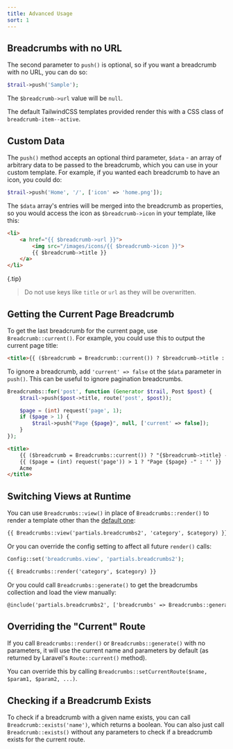 ```yaml
---
title: Advanced Usage
sort: 1
---
```


## Breadcrumbs with no URL

The second parameter to `push()` is optional, so if you want a breadcrumb with no URL, you can do so:

```php
$trail->push('Sample');
```

The `$breadcrumb->url` value will be `null`.

The default TailwindCSS templates provided render this with a CSS class of `breadcrumb-item--active`.

## Custom Data

The `push()` method accepts an optional third parameter, `$data` - an array of arbitrary data to be passed to the breadcrumb,
which you can use in your custom template. For example, if you wanted each breadcrumb to have an icon, you could do:

```php
$trail->push('Home', '/', ['icon' => 'home.png']);
```

The `$data` array's entries will be merged into the breadcrumb as properties, so you would access the icon as `$breadcrumb->icon` in your
template, like this:

```html
<li>
    <a href="{{ $breadcrumb->url }}">
        <img src="/images/icons/{{ $breadcrumb->icon }}">
        {{ $breadcrumb->title }}
    </a>
</li>
```

{.tip}
> Do not use keys like `title` or `url` as they will be overwritten.

## Getting the Current Page Breadcrumb

To get the last breadcrumb for the current page, use `Breadcrumb::current()`. For example, you could use this to
output the current page title:

```html
<title>{{ ($breadcrumb = Breadcrumb::current()) ? $breadcrumb->title : 'Fallback Title'  }}</title>
```

To ignore a breadcrumb, add `'current' => false` ot the `$data` parameter in `push()`. This can be useful to ignore pagination breadcrumbs.

```php
Breadcrumbs::for('post', function (Generator $trail, Post $post) {
    $trail->push($post->title, route('post', $post));

    $page = (int) request('page', 1);
    if ($page > 1) {
        $trail->push("Page {$page}", null, ['current' => false]);
    }
});
```

```html
<title>
    {{ ($breadcrumb = Breadcrumbs::current()) ? "{$breadcrumb->title} -" : '' }}
    {{ ($page = (int) request('page')) > 1 ? "Page {$page} -" : '' }}
    Acme
</title>
```

## Switching Views at Runtime
You can use `Breadcrumbs::view()` in place of `Breadcrumbs::render()` to render a template other than the [default one](/docs/laravel-breadcrumbs/v3/usage/basic-usage#choose-a-template):

```html
{{ Breadcrumbs::view('partials.breadcrumbs2', 'category', $category) }}
```

Or you can override the config setting to affect all future `render()` calls:

```php
Config::set('breadcrumbs.view', 'partials.breadcrumbs2');
```

```html
{{ Breadcrumbs::render('category', $category) }}
```

Or you could call `Breadcrumbs::generate()` to get the breadcrumbs collection and load the view manually:

```html
@include('partials.breadcrumbs2', ['breadcrumbs' => Breadcrumbs::generate('category', $category)])
```

## Overriding the "Current" Route

If you call `Breadcrumbs::render()` or `Breadcrumbs::generate()` with no parameters, it will use the current
name and parameters by default (as returned by Laravel's `Route::current()` method).

You can override this by calling `Breadcrumbs::setCurrentRoute($name, $param1, $param2, ...)`.

## Checking if a Breadcrumb Exists

To check if a breadcrumb with a given name exists, you can call `Breadcrumb::exists('name')`, which returns a boolean.
You can also just call `Breadcrumb::exists()` without any parameters to check if a breadcrumb exists for the current route.
